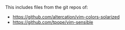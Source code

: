 This includes files from the git repos of:

* https://github.com/altercation/vim-colors-solarized
* https://github.com/tpope/vim-sensible
